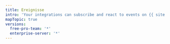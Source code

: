 ```yaml
---
title: Ereignisse
intro: 'Your integrations can subscribe and react to events on {{ site.data.variables.product.prodname_dotcom }}.'
mapTopic: true
versions:
  free-pro-team: '*'
  enterprise-server: '*'
---
```


